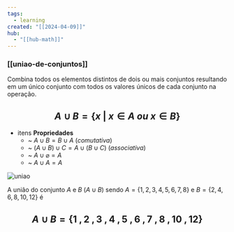 ```yaml
---
tags:
  - learning
created: "[[2024-04-09]]"
hub:
  - "[[hub-math]]"
---
```

### [[uniao-de-conjuntos]]

Combina todos os elementos distintos de dois ou mais conjuntos resultando em um único conjunto com todos os valores únicos de cada conjunto na operação.
## $$A\cup B=\{x\ |\ x\in A\ ou\ x\in B\}$$
- itens **Propriedades**
	- ~ $A\cup B=B\cup A\ (comutativa)$
	- ~ $(A\cup B)\cup C=A\cup (B\cup C)\ (associativa)$
	- ~ $A\cup \varnothing=A$
	- ~ $A\cup A=A$


![uniao](https://i.imgur.com/MYo4NLS.png)

A união do conjunto $A$ e $B$ $(A\cup B)$ sendo $A=\{1,2,3,4,5,6,7,8\}$  e $B=\{2,4,6,8,10,12\}$ é
## $$A\cup B=\{1\ ,2\ ,3\ ,4\ ,5\ ,6\ ,7\ ,8\ ,10\ ,12\}$$
